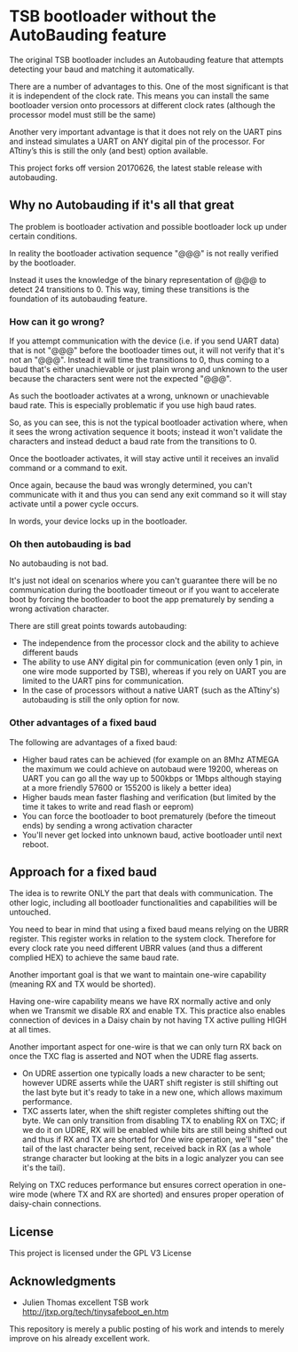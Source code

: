 # TSB bootloader without the AutoBauding feature

The original TSB bootloader includes an Autobauding feature that attempts detecting your baud and matching it automatically.

There are a number of advantages to this. One of the most significant is that it is independent of the clock rate.
This means you can install the same bootloader version onto processors at different clock rates (although the processor model must still be the same)

Another very important advantage is that it does not rely on the UART pins and instead simulates a UART on ANY digital pin of the processor. For ATtiny’s this is still the only (and best) option available.

This project forks off version 20170626, the latest stable release with autobauding.


## Why no Autobauding if it's all that great

The problem is bootloader activation and possible bootloader lock up under certain conditions.

In reality the bootloader activation sequence "@@@" is not really verified by the bootloader.

Instead it uses the knowledge of the binary representation of @@@ to detect 24 transitions to 0.
This way, timing these transitions is the foundation of its autobauding feature.

### How can it go wrong?

If you attempt communication with the device (i.e. if you send UART data) that is not "@@@" before the bootloader times out, it will not verify that it's not an "@@@".
Instead it will time the transitions to 0, thus coming to a baud that's either unachievable or just plain wrong and unknown to the user because the characters sent were not the expected "@@@".

As such the bootloader activates at a wrong, unknown or unachievable baud rate.
This is especially problematic if you use high baud rates.

So, as you can see, this is not the typical bootloader activation where, when it sees the wrong activation sequence it boots; instead it won't validate the characters and instead deduct a baud rate from the transitions to 0.

Once the bootloader activates, it will stay active until it receives an invalid command or a command to exit.

Once again, because the baud was wrongly determined, you can't communicate with it and thus you can send any exit command so it will stay activate until a power cycle occurs.

In words, your device locks up in the bootloader.

### Oh then autobauding is bad

No autobauding is not bad. 

It's just not ideal on scenarios where you can't guarantee there will be no communication during the bootloader timeout or if you want to accelerate boot by forcing the bootloader to boot the app prematurely by sending a wrong activation character.

There are still great points towards autobauding:

* The independence from the processor clock and the ability to achieve different bauds
* The ability to use ANY digital pin for communication (even only 1 pin, in one wire mode supported by TSB), whereas if you rely on UART you are limited to the UART pins for communication.
* In the case of processors without a native UART (such as the ATtiny's) autobauding is still the only option for now.


### Other advantages of a fixed baud

The following are advantages of a fixed baud:
* Higher baud rates can be achieved (for example on an 8Mhz ATMEGA the maximum we could achieve on autobaud were 19200, whereas on UART you can go all the way up to 500kbps or 1Mbps although staying at a more friendly 57600 or 155200 is likely a better idea)
* Higher bauds mean faster flashing and verification (but limited by the time it takes to write and read flash or eeprom)
* You can force the bootloader to boot prematurely (before the timeout ends) by sending a wrong activation character
* You'll never get locked into unknown baud, active bootloader until next reboot.


## Approach for a fixed baud

The idea is to rewrite ONLY the part that deals with communication.
The other logic, including all bootloader functionalities and capabilities will be untouched.

You need to bear in mind that using a fixed baud means relying on the UBRR register. This register works in relation to the system clock.
Therefore for every clock rate you need different UBRR values (and thus a different complied HEX) to achieve the same baud rate.

Another important goal is that we want to maintain one-wire capability (meaning RX and TX would be shorted).

Having one-wire capability means we have RX normally active and only when we Transmit we disable RX and enable TX.
This practice also enables connection of devices in a Daisy chain by not having TX active pulling HIGH at all times.

Another important aspect for one-wire is that we can only turn RX back on once the TXC flag is asserted and NOT when the UDRE flag asserts.

* On UDRE assertion one typically loads a new character to be sent; however UDRE asserts while the UART shift register is still shifting out the last byte but it's ready to take in a new one, which allows maximum performance.
* TXC asserts later, when the shift register completes shifting out the byte. We can only transition from disabling TX to enabling RX on TXC; if we do it on UDRE, RX will be enabled while bits are still being shifted out and thus if RX and TX are shorted for One wire operation, we'll "see" the tail of the last character being sent, received back in RX (as a whole strange character but looking at the bits in a logic analyzer you can see it's the tail).

Relying on TXC reduces performance but ensures correct operation in one-wire mode (where TX and RX are shorted) and ensures proper operation of daisy-chain connections.


## License

This project is licensed under the GPL V3 License

## Acknowledgments

* Julien Thomas excellent TSB work http://jtxp.org/tech/tinysafeboot_en.htm

This repository is merely a public posting of his work and intends to merely improve on his already excellent work.
